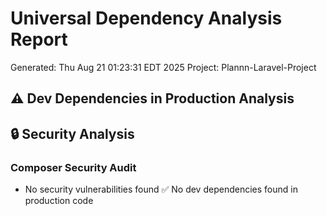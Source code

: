 # Universal Dependency Analysis Report
Generated: Thu Aug 21 01:23:31 EDT 2025
Project: Plannn-Laravel-Project

## ⚠️ Dev Dependencies in Production Analysis

## 🔒 Security Analysis
### Composer Security Audit
- No security vulnerabilities found
✅ No dev dependencies found in production code
